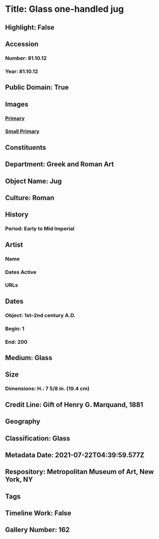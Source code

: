 # Title: Glass one-handled jug
## Highlight: False
## Accession
### Number: 81.10.12
### Year: 81.10.12
## Public Domain: True
## Images
### [Primary](https://images.metmuseum.org/CRDImages/gr/original/sf811012.jpg)
### [Small Primary](https://images.metmuseum.org/CRDImages/gr/web-large/sf811012.jpg)
## Constituents
## Department: Greek and Roman Art
## Object Name: Jug
## Culture: Roman
## History
### Period: Early to Mid Imperial
## Artist
### Name
### Dates Active
### URLs
## Dates
### Object: 1st–2nd century A.D.
### Begin: 1
### End: 200
## Medium: Glass
## Size
### Dimensions: H.: 7 5/8 in. (19.4 cm)
## Credit Line: Gift of Henry G. Marquand, 1881
## Geography
## Classification: Glass
## Metadata Date: 2021-07-22T04:39:59.577Z
## Respository: Metropolitan Museum of Art, New York, NY
## Tags
## Timeline Work: False
## Gallery Number: 162